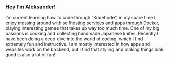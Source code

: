 ### Hey I’m Aleksander!
I’m current learning how to code through “Kodehode”, in my spare time I enjoy messing around with selfhosting services and apps through Docker, playing interesting games that takes up way too much time. 
One of my big passions is cooking and collecting handmade Japanese knifes.
Recently I have been doing a deep dive into the world of coding, which I find extremely fun and instructive. 
I am mostly interested in how apps and websites work on the backend, but I find that styling and making things look good is also a lot of fun!
